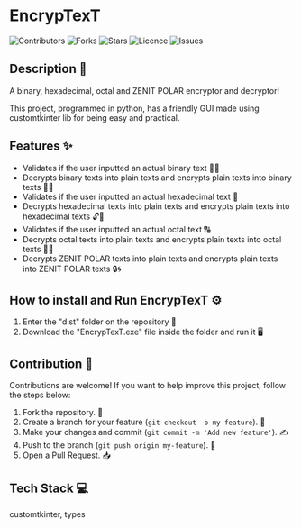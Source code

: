 # EncrypTexT

![Contributors](https://img.shields.io/github/contributors/OrekiHoutarouu/EncrypTexT?style=plastic)
![Forks](https://img.shields.io/github/forks/OrekiHoutarouu/EncrypTexT)
![Stars](https://img.shields.io/github/stars/OrekiHoutarouu/EncrypTexT)
![Licence](https://img.shields.io/github/license/OrekiHoutarouu/EncrypTexT)
![Issues](https://img.shields.io/github/issues/OrekiHoutarouu/EncrypTexT)

## Description 📝

A binary, hexadecimal, octal and ZENIT POLAR encryptor and decryptor!

This project, programmed in python, has a friendly GUI made using customtkinter lib for being easy and practical.

## Features ✨

- Validates if the user inputted an actual binary text 🧑‍💻
- Decrypts binary texts into plain texts and encrypts plain texts into binary texts 🔐💾
- Validates if the user inputted an actual hexadecimal text 🔢
- Decrypts hexadecimal texts into plain texts and encrypts plain texts into hexadecimal texts 🔓🔑
- Validates if the user inputted an actual octal text 🔠
- Decrypts octal texts into plain texts and encrypts plain texts into octal texts 🔐🔣
- Decrypts ZENIT POLAR texts into plain texts and encrypts plain texts into ZENIT POLAR texts 🔒🌀

## How to install and Run EncrypTexT ⚙️

1. Enter the "dist" folder on the repository 📁
2. Download the "EncrypTexT.exe" file inside the folder and run it 🖥️

## Contribution 🤝

Contributions are welcome! If you want to help improve this project, follow the steps below:

1. Fork the repository. 🍴
2. Create a branch for your feature (`git checkout -b my-feature`). 🌱
3. Make your changes and commit (`git commit -m 'Add new feature'`). ✍️
4. Push to the branch (`git push origin my-feature`). 🚀
5. Open a Pull Request. 📥

## Tech Stack 💻

customtkinter, types
